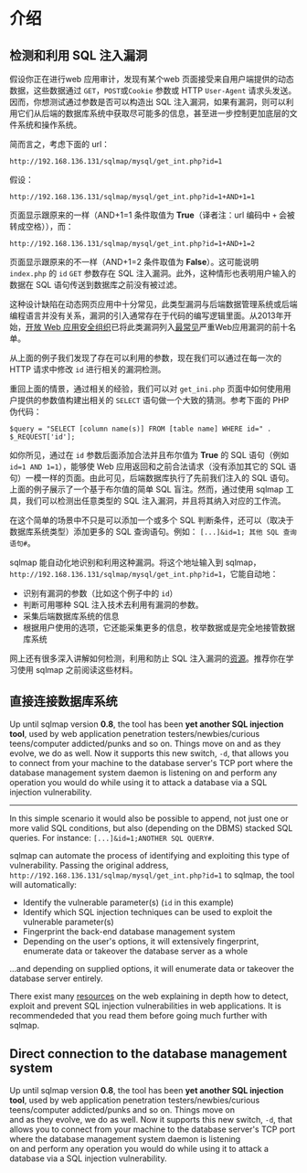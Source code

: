 # 介绍

## 检测和利用 SQL 注入漏洞

假设你正在进行web 应用审计，发现有某个web 页面接受来自用户端提供的动态数据，这些数据通过 `GET`，`POST`或`Cookie` 参数或 HTTP `User-Agent` 请求头发送。  
因而，你想测试通过参数是否可以构造出 SQL 注入漏洞，如果有漏洞，则可以利用它们从后端的数据库系统中获取尽可能多的信息，甚至进一步控制更加底层的文件系统和操作系统。

简而言之，考虑下面的 url：

```
http://192.168.136.131/sqlmap/mysql/get_int.php?id=1
```

假设：

```
http://192.168.136.131/sqlmap/mysql/get_int.php?id=1+AND+1=1
```
    
页面显示跟原来的一样（AND+1=1 条件取值为 **True**（译者注：url 编码中 `+` 会被转成空格）），而：

```
http://192.168.136.131/sqlmap/mysql/get_int.php?id=1+AND+1=2
```  

页面显示跟原来的不一样（AND+1=2 条件取值为 **False**）。这可能说明 `index.php` 的 `id` `GET` 参数存在 SQL 注入漏洞。此外，这种情形也表明用户输入的数据在 SQL 语句传送到数据库之前没有被过滤。

这种设计缺陷在动态网页应用中十分常见，此类型漏洞与后端数据管理系统或后端编程语言并没有关系，漏洞的引入通常存在于代码的编写逻辑里面。从2013年开始，[开放 Web 应用安全组织](http://www.owasp.org)已将此类漏洞列入[最常见](https://owasptop10.googlecode.com/files/OWASP%20Top%2010%20-%202013.pdf)严重Web应用漏洞的前十名单。

从上面的例子我们发现了存在可以利用的参数，现在我们可以通过在每一次的 HTTP 请求中修改 `id` 进行相关的漏洞检测。

重回上面的情景，通过相关的经验，我们可以对 `get_ini.php` 页面中如何使用用户提供的参数值构建出相关的 `SELECT` 语句做一个大致的猜测。参考下面的 PHP 伪代码：

```
$query = "SELECT [column name(s)] FROM [table name] WHERE id=" . $_REQUEST['id'];
```

如你所见，通过在 `id` 参数后面添加合法并且布尔值为 **True** 的 SQL 语句（例如 `id=1 AND 1=1`），能够使 Web 应用返回和之前合法请求（没有添加其它的 SQL 语句）一模一样的页面。由此可见，后端数据库执行了先前我们注入的 SQL 语句。上面的例子展示了一个基于布尔值的简单 SQL 盲注。然而，通过使用 sqlmap 工具，我们可以检测出任意类型的 SQL 注入漏洞，并且将其纳入对应的工作流。

在这个简单的场景中不只是可以添加一个或多个 SQL 判断条件，还可以（取决于数据库系统类型）添加更多的 SQL 查询语句。例如： 
`[...]&id=1; 其他 SQL 查询语句#`。

sqlmap 能自动化地识别和利用这种漏洞。将这个地址输入到 sqlmap，`http://192.168.136.131/sqlmap/mysql/get_int.php?id=1`，它能自动地：

* 识别有漏洞的参数（比如这个例子中的 `id`）
* 判断可用哪种 SQL 注入技术去利用有漏洞的参数。
* 采集后端数据库系统的信息
* 根据用户使用的选项，它还能采集更多的信息，枚举数据或是完全地接管数据库系统

网上还有很多深入讲解如何检测，利用和防止 SQL 注入漏洞的[资源](http://delicious.com/inquis/sqlinjection)。推荐你在学习使用 sqlmap 之前阅读这些材料。

## 直接连接数据库系统

Up until sqlmap version **0.8**, the tool has been **yet another SQL injection tool**, used by web application penetration testers/newbies/curious teens/computer addicted/punks and so on. Things move on and as they evolve, we do as well. Now it supports this new switch, `-d`, that allows you to connect from your machine to the database server's TCP port where the database management system daemon is listening on and perform any operation you would do while using it to attack a database via a SQL injection vulnerability.

---
In this simple scenario it would also be possible to append, not just one or more valid SQL conditions, but also \(depending on the DBMS\) stacked SQL queries. For instance:  `[...]&id=1;ANOTHER SQL QUERY#`.

sqlmap can automate the process of identifying and exploiting this type of vulnerability. Passing the original address, `http://192.168.136.131/sqlmap/mysql/get_int.php?id=1` to sqlmap, the tool will automatically:

* Identify the vulnerable parameter\(s\) \(`id` in this example\)
* Identify which SQL injection techniques can be used to exploit the vulnerable parameter\(s\)
* Fingerprint the back-end database management system
* Depending on the user's options, it will extensively fingerprint, enumerate data or takeover the database server as a whole

...and depending on supplied options, it will enumerate data or takeover the database server entirely.

There exist many [resources](http://delicious.com/inquis/sqlinjection) on the web explaining in depth how to detect, exploit and prevent SQL injection vulnerabilities in web applications. It is recommendeded that you read them before going much further with sqlmap.

## Direct connection to the database management system

Up until sqlmap version **0.8**, the tool has been **yet another SQL injection tool**, used by web application penetration testers/newbies/curious teens/computer addicted/punks and so on. Things move on  
and as they evolve, we do as well. Now it supports this new switch, `-d`, that allows you to connect from your machine to the database server's TCP port where the database management system daemon is listening  
on and perform any operation you would do while using it to attack a database via a SQL injection vulnerability.

